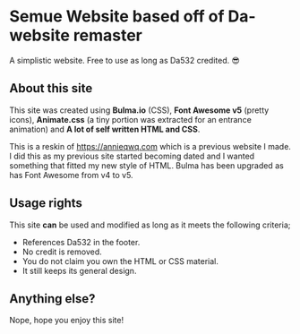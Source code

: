 # Semue Website based off of Da-website remaster

A simplistic website. Free to use as long as Da532 credited. 😎

## About this site

This site was created using **Bulma.io** (CSS), **Font Awesome v5** (pretty icons), **Animate.css** (a tiny portion was extracted for an entrance animation) and **A lot of self written HTML and CSS**.

This is a reskin of https://annieqwq.com which is a previous website I made. I did this as my previous site started becoming dated and I wanted something that fitted my new style of HTML. Bulma has been upgraded as has Font Awesome from v4 to v5.

## Usage rights

This site **__can__** be used and modified as long as it meets the following criteria;

* References Da532 in the footer.
* No credit is removed.
* You do not claim you own the HTML or CSS material.
* It still keeps its general design.

## Anything else?

Nope, hope you enjoy this site!
